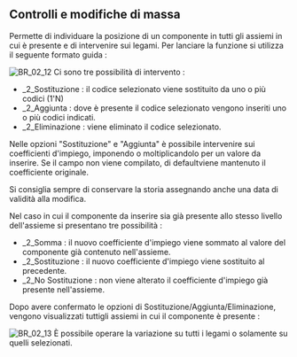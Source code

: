 ## Controlli e modifiche di massa
Permette di individuare la posizione di un componente in tutti gli assiemi in cui è presente e di intervenire sui legami. Per lanciare la funzione si utilizza il seguente formato guida : 

![BR_02_12](http://doc.smeup.com/immagini/MBDOC_OGG-P_BRDI50/BR_02_12.png)
Ci sono tre possibilità di intervento : 

- _2_Sostituzione :  il codice selezionato viene sostituito da uno o più codici (1'N)
- _2_Aggiunta :  dove è presente il codice selezionato vengono inseriti uno o più codici indicati.
- _2_Eliminazione :  viene eliminato il codice selezionato.

Nelle opzioni "Sostituzione" e "Aggiunta" è possibile intervenire sui coefficienti d'impiego, imponendo o moltiplicandolo per un valore da inserire. Se il campo non viene compilato, di defaultviene mantenuto il coefficiente originale.

Si consiglia sempre di conservare la storia assegnando anche una data di validità alla modifica.

Nel caso in cui il componente da inserire sia già presente allo stesso livello dell'assieme si presentano tre possibilità : 

- _2_Somma :  il nuovo coefficiente d'impiego viene sommato al valore del componente già contenuto nell'assieme.
- _2_Sostituzione :  il nuovo coefficiente d'impiego viene sostituito al precedente.
- _2_No Sostituzione :  non viene alterato il coefficiente d'impiego già presente nell'assieme.

Dopo avere confermato le opzioni di Sostituzione/Aggiunta/Eliminazione, vengono visualizzati tuttigli assiemi in cui il componente è presente : 

![BR_02_13](http://doc.smeup.com/immagini/MBDOC_OGG-P_BRDI50/BR_02_13.png)
È possibile operare la variazione su tutti i legami o solamente su quelli selezionati.
